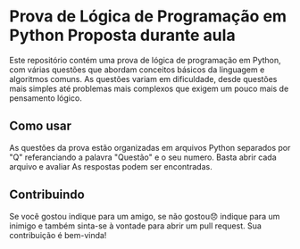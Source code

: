 <!DOCTYPE html>
<html>
  <head>
    <meta charset="UTF-8">
    
  </head>
  <body>
    <h1>Prova de Lógica de Programação em Python Proposta durante aula</h1>
    <p>Este repositório contém uma prova de lógica de programação em Python, com várias questões que abordam conceitos básicos da linguagem e algoritmos comuns. As questões variam em dificuldade, desde questões mais simples até problemas mais complexos que exigem um pouco mais de pensamento lógico.</p>
    <h2>Como usar</h2>
    <p>As questões da prova estão organizadas em arquivos Python separados por "Q" referanciando a palavra "Questão" e o seu numero. Basta abrir cada arquivo e avaliar As respostas podem ser encontradas.</p>
    <h2>Contribuindo</h2>
    <p>Se você gostou indique para um amigo, se não gostou😞 indique para um inimigo e também sinta-se à vontade para abrir um pull request. Sua contribuição é bem-vinda!</p>
    
  </body>
</html>
